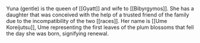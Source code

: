 Yuna (gentle) is the queen of [[Gyatt]] and wife to [[Bibyrgymos]]. She has a daughter that was conceived with the help of a trusted friend of the family due to the incompatibility of the two [[races]]. Her name is [[Ume Koreijutsu]], Ume representing the first leaves of the plum blossoms that fell the day she was born, signifying renewal.